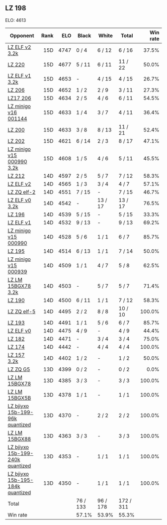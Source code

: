 ## LZ 198 ##

ELO: 4613

Opponent | Rank | ELO | Black | White | Total | Win rate
---------|-----:|----:|-------|-------|-------|-------:
[LZ ELF v2 3.2k](LZ%20ELF%20v2%203.2k.md) | 15D | 4747 | 0 / 4 | 6 / 12 | 6 / 16 | 37.5%
[LZ 220](LZ%20220.md) | 15D | 4677 | 5 / 11 | 6 / 11 | 11 / 22 | 50.0%
[LZ ELF v1 3.2k](LZ%20ELF%20v1%203.2k.md) | 15D | 4653 | - | 4 / 15 | 4 / 15 | 26.7%
[LZ 206](LZ%20206.md) | 15D | 4652 | 1 / 2 | 2 / 9 | 3 / 11 | 27.3%
[LZ17 206](LZ17%20206.md) | 15D | 4634 | 2 / 5 | 4 / 6 | 6 / 11 | 54.5%
[LZ minigo v16 001144](LZ%20minigo%20v16%20001144.md) | 15D | 4633 | 1 / 4 | 3 / 7 | 4 / 11 | 36.4%
[LZ 200](LZ%20200.md) | 15D | 4633 | 3 / 8 | 8 / 13 | 11 / 21 | 52.4%
[LZ 202](LZ%20202.md) | 15D | 4621 | 6 / 14 | 2 / 3 | 8 / 17 | 47.1%
[LZ minigo v15 000990 3.2k](LZ%20minigo%20v15%20000990%203.2k.md) | 15D | 4608 | 1 / 5 | 4 / 6 | 5 / 11 | 45.5%
[LZ 212](LZ%20212.md) | 14D | 4597 | 2 / 5 | 5 / 7 | 7 / 12 | 58.3%
[LZ ELF v2](LZ%20ELF%20v2.md) | 14D | 4565 | 1 / 3 | 3 / 4 | 4 / 7 | 57.1%
[LZ ZQ elf-2](LZ%20ZQ%20elf-2.md) | 14D | 4551 | 7 / 15 | - | 7 / 15 | 46.7%
[LZ ELF v0 3.2k](LZ%20ELF%20v0%203.2k.md) | 14D | 4542 | - | 13 / 17 | 13 / 17 | 76.5%
[LZ 196](LZ%20196.md) | 14D | 4539 | 5 / 15 | - | 5 / 15 | 33.3%
[LZ ELF v1](LZ%20ELF%20v1.md) | 14D | 4532 | 9 / 13 | - | 9 / 13 | 69.2%
[LZ minigo v15 000990](LZ%20minigo%20v15%20000990.md) | 14D | 4528 | 5 / 6 | 1 / 1 | 6 / 7 | 85.7%
[LZ 195](LZ%20195.md) | 14D | 4514 | 6 / 13 | 1 / 1 | 7 / 14 | 50.0%
[LZ minigo v15 000939](LZ%20minigo%20v15%20000939.md) | 14D | 4509 | 1 / 1 | 4 / 7 | 5 / 8 | 62.5%
[LZ LM 15BGX78 3.2k](LZ%20LM%2015BGX78%203.2k.md) | 14D | 4503 | - | 5 / 7 | 5 / 7 | 71.4%
[LZ 190](LZ%20190.md) | 14D | 4500 | 6 / 11 | 1 / 1 | 7 / 12 | 58.3%
[LZ ZQ elf-5](LZ%20ZQ%20elf-5.md) | 14D | 4495 | 2 / 2 | 8 / 8 | 10 / 10 | 100.0%
[LZ 193](LZ%20193.md) | 14D | 4491 | 1 / 1 | 5 / 6 | 6 / 7 | 85.7%
[LZ ELF v0](LZ%20ELF%20v0.md) | 14D | 4475 | 4 / 9 | - | 4 / 9 | 44.4%
[LZ 182](LZ%20182.md) | 14D | 4471 | - | 3 / 4 | 3 / 4 | 75.0%
[LZ 174](LZ%20174.md) | 14D | 4442 | - | 4 / 4 | 4 / 4 | 100.0%
[LZ 157 3.2k](LZ%20157%203.2k.md) | 14D | 4402 | 1 / 2 | - | 1 / 2 | 50.0%
[LZ ZQ G5](LZ%20ZQ%20G5.md) | 13D | 4399 | 0 / 2 | - | 0 / 2 | 0.0%
[LZ LM 15BGX78](LZ%20LM%2015BGX78.md) | 13D | 4385 | 3 / 3 | - | 3 / 3 | 100.0%
[LZ LM 15BGX5B](LZ%20LM%2015BGX5B.md) | 13D | 4378 | 1 / 1 | - | 1 / 1 | 100.0%
[LZ bjiyxo 15b-199-96k quantized](LZ%20bjiyxo%2015b-199-96k%20quantized.md) | 13D | 4370 | - | 2 / 2 | 2 / 2 | 100.0%
[LZ LM 15BGX88](LZ%20LM%2015BGX88.md) | 13D | 4363 | 3 / 3 | - | 3 / 3 | 100.0%
[LZ bjiyxo 15b-199-240k quantized](LZ%20bjiyxo%2015b-199-240k%20quantized.md) | 13D | 4353 | - | 1 / 1 | 1 / 1 | 100.0%
[LZ bjiyxo 15b-195-184k quantized](LZ%20bjiyxo%2015b-195-184k%20quantized.md) | 13D | 4350 | - | 1 / 1 | 1 / 1 | 100.0%
Total | | | 76 / 133 | 96 / 178 | 172 / 311 | 
Win rate| | | 57.1% | 53.9% | 55.3% | 
